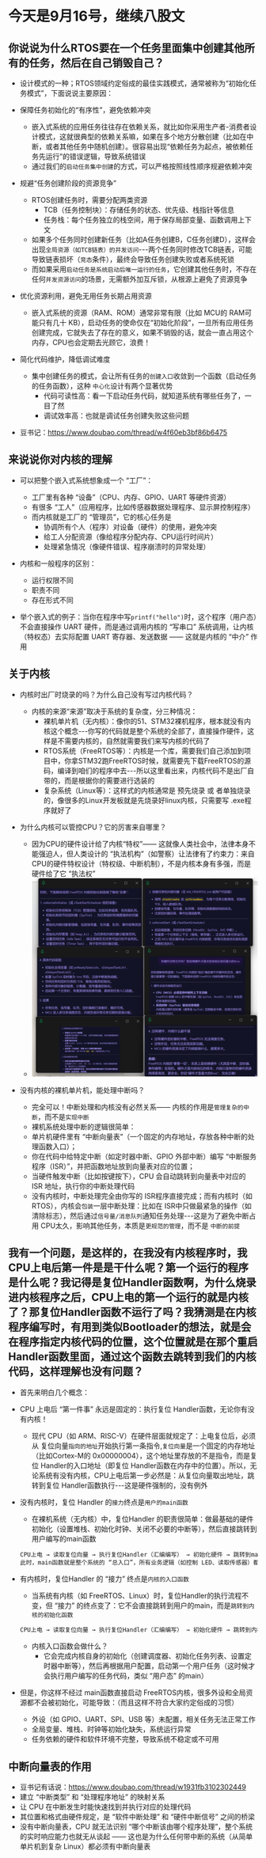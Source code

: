 # 今天是9月16号，继续八股文

## 你说说为什么RTOS要在一个任务里面集中创建其他所有的任务，然后在自己销毁自己？

- 设计模式的一种；RTOS领域约定俗成的最佳实践模式，通常被称为“初始化任务模式”，下面说说主要原因：

- 保障任务初始化的“有序性”，避免依赖冲突
  - 嵌入式系统的应用任务往往存在依赖关系，就比如你采用生产者-消费者设计模式，这就很典型的依赖关系嘛，如果在多个地方分散创建（比如在中断，或者其他任务中随机创建）。很容易出现“依赖任务为起点，被依赖任务先运行”的错误逻辑，导致系统错误
  - 通过我们的`启动任务集中创建`的方式，可以严格按照线性顺序规避依赖冲突

- 规避“任务创建阶段的资源竞争”
  - RTOS创建任务时，需要分配两类资源
    - TCB（任务控制块）：存储任务的状态、优先级、栈指针等信息
    - 任务栈：每个任务独立的栈空间，用于保存局部变量、函数调用上下文
  - 如果多个任务同时创建新任务（比如A任务创建B，C任务创建D），这样会出现`全局资源（如TCB链表）的并发访问`---两个任务同时修改TCB链表，可能导致链表损坏（`竞态`条件），最终会导致任务创建失败或者系统死锁
  - 而如果采用`启动任务是系统启动后唯一运行的任务`，它创建其他任务时，不存在任何`并发资源访问`的场景，无需额外加互斥锁，从根源上避免了资源竞争

- 优化资源利用，避免无用任务长期占用资源
  - 嵌入式系统的资源（RAM、ROM）通常非常有限（比如 MCU的 RAM可能只有几十 KB），启动任务的使命仅在“初始化阶段”，一旦所有应用任务创建完成，它就失去了存在的意义，如果不销毁的话，就会一直占用这个内存，CPU也会定期去光顾它，浪费！

- 简化代码维护，降低调试难度
  - 集中创建任务的模式，会让所有任务的`创建入口`收敛到一个函数（启动任务的任务函数），这种 `中心化`设计有两个显著优势
    - 代码可读性高：看一下启动任务代码，就知道系统有哪些任务了，一目了然
    - 调试效率高：也就是调试任务创建失败这些问题

- 豆书记：<https://www.doubao.com/thread/w4f60eb3bf86b6475>

## 来说说你对内核的理解

- 可以把整个嵌入式系统想象成一个 “工厂”：
  - 工厂里有各种 “设备”（CPU、内存、GPIO、UART 等硬件资源）
  - 有很多 “工人”（应用程序，比如传感器数据处理程序、显示屏控制程序）
  - 而内核就是工厂的 “管理员”，它的核心任务是
    - 协调所有个人（程序）对设备（硬件）的使用，避免冲突
    - 给工人分配资源（像给程序分配内存、CPU运行时间片）
    - 处理紧急情况（像硬件错误、程序崩溃时的异常处理）

- 内核和一般程序的区别：
  - 运行权限不同
  - 职责不同
  - 存在形式不同
- 举个嵌入式的例子：当你在程序中写`printf("hello")`时，这个程序（用户态）不会直接操作 UART 硬件，而是通过调用内核的 “写串口” 系统调用，让内核（特权态）去实际配置 UART 寄存器、发送数据 —— 这就是内核的 “中介” 作用

## 关于内核

- 内核时出厂时烧录的吗？为什么自己没有写过内核代码？
  - 内核的来源“来源”取决于系统的复杂度，分三种情况：
    - 裸机单片机（无内核）：像你的51、STM32裸机程序，根本就没有内核这个概念---你写的代码就是整个系统的全部了，直接操作硬件，这样是不需要内核的，自然就需要我们来写内核的代码了
    - RTOS系统（FreeRTOS等）：内核是一个库，需要我们自己添加到项目中，你拿STM32跑FreeRTOS时候，就需要先下载FreeRTOS的源码，编译到咱们的程序中去---所以这里看出来，内核代码不是出厂自带的，而是根据你的需要进行选装的
    - 复杂系统（Linux等）：这样式的内核通常是 预先烧录 或 者单独烧录 的，像很多的Linux开发板就是先烧录好linux内核，只需要写 .exe程序就好了

- 为什么内核可以管控CPU？它的厉害来自哪里？
  - 因为CPU的硬件设计给了内核“特权”—— 这就像人类社会中，法律本身不能强迫人，但人类设计的 “执法机构”（如警察）让法律有了约束力：来自 CPU的硬件特权设计（特权级、中断机制），不是内核本身有多强，而是硬件给了它 “执法权”
  - ![alt text](内核初始化.png)

- 没有内核的裸机单片机，能处理中断吗？
  - 完全可以！中断处理和内核没有必然关系—— 内核的作用是`管理复杂的中断`，而不是`实现中断`
  - 裸机系统处理中断的逻辑很简单：
  - 单片机硬件里有 “中断向量表”（一个固定的内存地址，存放各种中断的处理函数入口）；
  - 你在代码中给特定中断（如定时器中断、GPIO 外部中断）编写 “中断服务程序（ISR）”，并把函数地址放到向量表对应的位置；
  - 当硬件触发中断（比如按键按下），CPU 会自动跳转到向量表中对应的 ISR 地址，执行你的中断处理代码
  - 没有内核时，中断处理完全由你写的 ISR程序直接完成；而有内核时（如RTOS），内核会`包装`一层中断处理：比如在 ISR中只做最紧急的操作（如清除标志），然后通过`信号量/消息队列`通知任务处理---这是为了避免中断占用 CPU太久，影响其他任务，本质是`更规范的管理`，而不是 `中断的前提`

## 我有一个问题，是这样的，在我没有内核程序时，我CPU上电后第一件是是干什么呢？第一个运行的程序是什么呢？我记得是复位Handler函数啊，为什么烧录进内核程序之后，CPU上电的第一个运行的就是内核了？那复位Handler函数不运行了吗？我猜测是在内核程序编写时，有用到类似Bootloader的想法，就是会在程序指定内核代码的位置，这个位置就是在那个重启Handler函数里面，通过这个函数去跳转到我们的内核代码，这样理解也没有问题？

- 首先来明白几个概念：

- CPU 上电后 “第一件事” 永远是固定的：执行复位 Handler函数，无论你有没有内核！
  - 现代 CPU（如 ARM、RISC-V）在硬件层面就规定了：上电复位后，必须从 复位向量`指向的地址`开始执行第一条指令,`复位向量`是一个固定的内存地址（比如Cortex-M的 0x00000004），这个地址里存放的不是指令，而是复位 Handler的入口地址（即复位 Handler函数在内存中的位置）。所以，无论系统有没有内核，CPU上电后第一步必然是：从复位向量取出地址，跳转到复位 Handler函数执行---这是硬件强制的，没有例外

- 没有内核时，复位 Handler 的`接力`终点是`用户的main函数`
  - 在裸机系统（无内核）中，复位Handler 的职责很简单：做最基础的硬件初始化（设置堆栈、初始化时钟、关闭不必要的中断等），然后直接跳转到用户编写的main函数

  ```c
  CPU上电 → 读取复位向量 → 执行复位Handler（汇编编写） → 初始化硬件 → 跳转到main函数（用户的C代码）
  此时，main函数就是整个系统的 “总入口”，所有业务逻辑（如控制 LED、读取传感器）都在main里实现 ---因为没有内核，复位Handler “接力” 给了用户程序
  ```

- 有内核时，复位Handler 的 “接力” 终点是`内核的入口函数`
  - 当系统有内核（如 FreeRTOS、Linux）时，复位Handler的执行流程不变，但 “接力” 的终点变了：它不会直接跳转到用户的main，而是`跳转到内核的初始化函数`

  ```c
  CPU上电 → 读取复位向量 → 执行复位Handler（汇编编写） → 初始化硬件 → 跳转到内核入口（如vTaskStartScheduler）  
  ```

  - 内核入口函数会做什么？
    - 它会完成内核自身的初始化（创建调度器、初始化任务列表、设置定时器中断等），然后再根据用户配置，启动第一个用户任务（这时候才会执行用户编写的任务代码，类似 “用户态” 的main）
- 但是，你这样不经过 main函数直接启动 FreeRTOS内核，很多外设和全局资源都不会被初始化，可能导致：（而且这样不符合大家约定俗成的习惯）
  - 外设（如 GPIO、UART、SPI、USB 等）未配置，相关任务无法正常工作
  - 全局变量、堆栈、时钟等初始化缺失，系统运行异常
  - 任务依赖的硬件和软件环境不完整，导致系统不稳定或不可用

## 中断向量表的作用

- 豆书记有话说：<https://www.doubao.com/thread/w1931fb3102302449>
- 建立 “中断类型” 和 “处理程序地址” 的映射关系
- 让 CPU 在中断发生时能快速找到并执行对应的处理代码
- 其位置和格式由硬件规定，是 “软件中断处理” 和 “硬件中断信号” 之间的桥梁
- 没有中断向量表，CPU 就无法识别 “哪个中断该由哪个程序处理”，整个系统的实时响应能力也就无从谈起 —— 这也是为什么任何带中断的系统（从简单单片机到复杂 Linux）都必须有中断向量表
